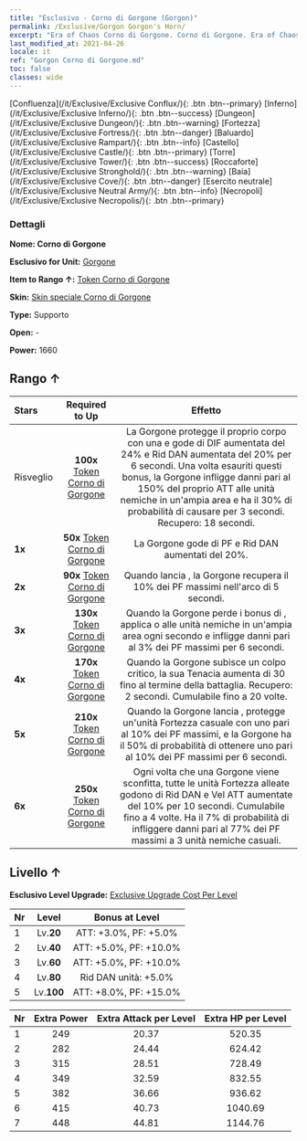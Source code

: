 ```yaml
---
title: "Esclusivo - Corno di Gorgone (Gorgon)"
permalink: /Exclusive/Gorgon Gorgon's Horn/
excerpt: "Era of Chaos Corno di Gorgone. Corno di Gorgone. Era of Chaos Esclusivo Corno di Gorgone. Gorgone Esclusivo."
last_modified_at: 2021-04-26
locale: it
ref: "Gorgon Corno di Gorgone.md"
toc: false
classes: wide
---
```

 [Confluenza](/it/Exclusive/Exclusive Conflux/){: .btn .btn--primary} [Inferno](/it/Exclusive/Exclusive Inferno/){: .btn .btn--success} [Dungeon](/it/Exclusive/Exclusive Dungeon/){: .btn .btn--warning} [Fortezza](/it/Exclusive/Exclusive Fortress/){: .btn .btn--danger} [Baluardo](/it/Exclusive/Exclusive Rampart/){: .btn .btn--info} [Castello](/it/Exclusive/Exclusive Castle/){: .btn .btn--primary} [Torre](/it/Exclusive/Exclusive Tower/){: .btn .btn--success} [Roccaforte](/it/Exclusive/Exclusive Stronghold/){: .btn .btn--warning} [Baia](/it/Exclusive/Exclusive Cove/){: .btn .btn--danger} [Esercito neutrale](/it/Exclusive/Exclusive Neutral Army/){: .btn .btn--info} [Necropoli](/it/Exclusive/Exclusive Necropolis/){: .btn .btn--primary} 

### Dettagli
 **Nome: Corno di Gorgone** 

 **Esclusivo for Unit:** [Gorgone](/it/units/Gorgon/) 

 **Item to Rango ↑:** [Token Corno di Gorgone](/ItemsIT/con_995/)

 **Skin:** [Skin speciale Corno di Gorgone](/ItemsIT/con_663/)

 **Type:** Supporto

 **Open:** -

 **Power:** 1660

## Rango ↑

  |     Stars    |  Required to Up | Effetto |
  |:-------------|:---------------:|:---------------:|
  |  Risveglio  | **100x** [Token Corno di Gorgone](/ItemsIT/con_995/) | <Corazza pietrificata> La Gorgone protegge il proprio corpo con una <Corazza pietrificata> e gode di DIF aumentata del 24% e Rid DAN aumentata del 20% per 6 secondi. Una volta esauriti questi bonus, la Gorgone infligge danni pari al 150% del proprio ATT alle unità nemiche in un'ampia area e ha il 30% di probabilità di causare <Pietrificazione> per 3 secondi. Recupero: 18 secondi. |
  | **1x** <i class="fas fa-star"/> | **50x** [Token Corno di Gorgone](/ItemsIT/con_995/) | La Gorgone gode di PF e Rid DAN aumentati del 20%. |
  | **2x** <i class="fas fa-star"/> | **90x** [Token Corno di Gorgone](/ItemsIT/con_995/) | Quando lancia <Corazza pietrificata>, la Gorgone recupera il 10% dei PF massimi nell'arco di 5 secondi. |
  | **3x** <i class="fas fa-star"/> | **130x** [Token Corno di Gorgone](/ItemsIT/con_995/) | <Scissione tettonica> Quando la Gorgone perde i bonus di <Corazza pietrificata>, applica <Rallentamento> o <Combustione> alle unità nemiche in un'ampia area ogni secondo e infligge danni pari al 3% dei PF massimi per 6 secondi. |
  | **4x** <i class="fas fa-star"/> | **170x** [Token Corno di Gorgone](/ItemsIT/con_995/) | Quando la Gorgone subisce un colpo critico, la sua Tenacia aumenta di 30 fino al termine della battaglia. Recupero: 2 secondi. Cumulabile fino a 20 volte. |
  | **5x** <i class="fas fa-star"/> | **210x** [Token Corno di Gorgone](/ItemsIT/con_995/) | Quando la Gorgone lancia <Corazza pietrificata>, protegge un'unità Fortezza casuale con uno <scudo> pari al 10% dei PF massimi, e la Gorgone ha il 50% di probabilità di ottenere uno <scudo> pari al 10% dei PF massimi per 6 secondi. |
  | **6x** <i class="fas fa-star"/> | **250x** [Token Corno di Gorgone](/ItemsIT/con_995/) | Ogni volta che una Gorgone viene sconfitta, tutte le unità Fortezza alleate godono di Rid DAN e Vel ATT aumentate del 10% per 10 secondi. Cumulabile fino a 4 volte. Ha il 7% di probabilità di infliggere danni pari al 77% dei PF massimi a 3 unità nemiche casuali. |


## Livello ↑
 **Esclusivo Level Upgrade:** [Exclusive Upgrade Cost Per Level](/Exclusive/ExclusiveUpgradeCostPerLevel/)

  |  Nr  |   Level  | Bonus at Level |
  |:-----|:--------:|:--------------:|
  | 1 | Lv.**20** | ATT: +3.0%, PF: +5.0% |
  | 2 | Lv.**40** | ATT: +5.0%, PF: +10.0% |
  | 3 | Lv.**60** | ATT: +5.0%, PF: +10.0% |
  | 4 | Lv.**80** | Rid DAN unità: +5.0% |
  | 5 | Lv.**100** | ATT: +8.0%, PF: +15.0% |


  |  Nr  |  Extra Power | Extra Attack per Level | Extra HP per Level |
  |:-----|:--------:|:--------:|:--------:|
  | 1 | 249 | 20.37 | 520.35 |
  | 2 | 282 | 24.44 | 624.42 |
  | 3 | 315 | 28.51 | 728.49 |
  | 4 | 349 | 32.59 | 832.55 |
  | 5 | 382 | 36.66 | 936.62 |
  | 6 | 415 | 40.73 | 1040.69 |
  | 7 | 448 | 44.81 | 1144.76 |


